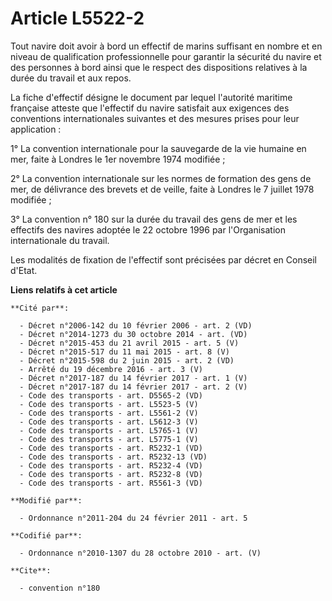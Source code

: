 # Article L5522-2

Tout navire doit avoir à bord un effectif de marins suffisant en nombre et en niveau de qualification professionnelle pour
garantir la sécurité du navire et des personnes à bord  ainsi que le respect des dispositions relatives à la durée du travail
et aux repos.

La fiche d'effectif désigne le document par lequel l'autorité maritime française atteste que l'effectif du navire satisfait
aux exigences des conventions internationales suivantes et des mesures prises pour leur application :

1° La convention internationale pour la sauvegarde de la vie humaine en mer, faite à Londres le 1er novembre 1974 modifiée ;

2° La convention internationale sur les normes de formation des gens de mer, de délivrance des brevets et de veille, faite à
Londres le 7 juillet 1978 modifiée ;

3° La convention n° 180 sur la durée du travail des gens de mer et les effectifs des navires adoptée le 22 octobre 1996 par
l'Organisation internationale du travail.

Les modalités de fixation de l'effectif sont précisées par décret en Conseil d'Etat.

**Liens relatifs à cet article**

	**Cité par**:

	  - Décret n°2006-142 du 10 février 2006 - art. 2 (VD)
	  - Décret n°2014-1273 du 30 octobre 2014 - art. (VD)
	  - Décret n°2015-453 du 21 avril 2015 - art. 5 (V)
	  - Décret n°2015-517 du 11 mai 2015 - art. 8 (V)
	  - Décret n°2015-598 du 2 juin 2015 - art. 2 (VD)
	  - Arrêté du 19 décembre 2016 - art. 3 (V)
	  - Décret n°2017-187 du 14 février 2017 - art. 1 (V)
	  - Décret n°2017-187 du 14 février 2017 - art. 2 (V)
	  - Code des transports - art. D5565-2 (VD)
	  - Code des transports - art. L5523-5 (V)
	  - Code des transports - art. L5561-2 (V)
	  - Code des transports - art. L5612-3 (V)
	  - Code des transports - art. L5765-1 (V)
	  - Code des transports - art. L5775-1 (V)
	  - Code des transports - art. R5232-1 (VD)
	  - Code des transports - art. R5232-13 (VD)
	  - Code des transports - art. R5232-4 (VD)
	  - Code des transports - art. R5232-8 (VD)
	  - Code des transports - art. R5561-3 (VD)

	**Modifié par**:

	  - Ordonnance n°2011-204 du 24 février 2011 - art. 5

	**Codifié par**:

	  - Ordonnance n°2010-1307 du 28 octobre 2010 - art. (V)

	**Cite**:

	  - convention n°180
